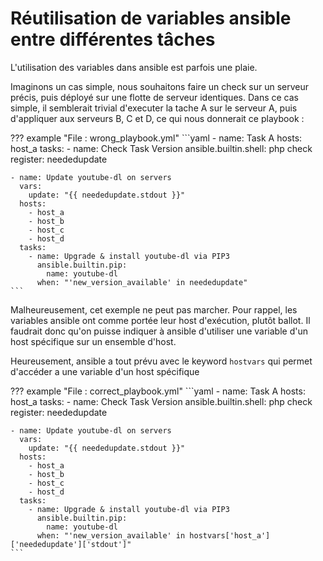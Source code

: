 # Réutilisation de variables ansible entre différentes tâches

L'utilisation des variables dans ansible est parfois une plaie.

Imaginons un cas simple, nous souhaitons faire un check sur un serveur précis, puis déployé sur une flotte de serveur identiques. Dans ce cas simple, il semblerait trivial d'executer la tache A sur le serveur A, puis d'appliquer aux serveurs B, C et D, ce qui nous donnerait ce playbook :

??? example "File : wrong_playbook.yml"
	```yaml
	- name: Task A
	  hosts: host_a
	  tasks:
		- name: Check Task Version
		  ansible.builtin.shell: php check
		  register: neededupdate

	- name: Update youtube-dl on servers
	  vars:
		update: "{{ neededupdate.stdout }}"
	  hosts:
		- host_a
		- host_b
		- host_c
		- host_d
	  tasks:
		- name: Upgrade & install youtube-dl via PIP3
		  ansible.builtin.pip:
			name: youtube-dl
		  when: "'new_version_available' in neededupdate"
	```

Malheureusement, cet exemple ne peut pas marcher. Pour rappel, les variables ansible ont comme portée leur host d'exécution, plutôt ballot. Il faudrait donc qu'on puisse indiquer à ansible d'utiliser une variable d'un host spécifique sur un ensemble d'host.

Heureusement, ansible a tout prévu avec le keyword `hostvars` qui permet d'accéder a une variable d'un host spécifique

??? example "File : correct_playbook.yml"
	```yaml
	- name: Task A
	  hosts: host_a
	  tasks:
		- name: Check Task Version
		  ansible.builtin.shell: php check
		  register: neededupdate

	- name: Update youtube-dl on servers
	  vars:
		update: "{{ neededupdate.stdout }}"
	  hosts:
		- host_a
		- host_b
		- host_c
		- host_d
	  tasks:
		- name: Upgrade & install youtube-dl via PIP3
		  ansible.builtin.pip:
			name: youtube-dl
		  when: "'new_version_available' in hostvars['host_a']['neededupdate']['stdout']"
	```

